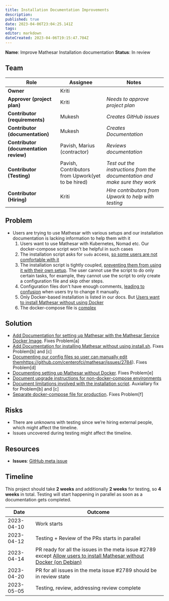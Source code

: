 ```yaml
---
title: Installation Documentation Improvements
description: 
published: true
date: 2023-04-06T23:04:25.141Z
tags: 
editor: markdown
dateCreated: 2023-04-06T19:15:47.704Z
---
```


**Name**: Improve Mathesar Installation documentation
**Status**: In review

## Team

| Role                                   | Assignee                                          | Notes                                                                      |
|----------------------------------------|---------------------------------------------------|----------------------------------------------------------------------------|
| **Owner**                              | Kriti                                             |                                                                            |
| **Approver (project plan)**            | Kriti                                             | *Needs to approve project plan*                                            |
| **Contributor (requirements)**         | Mukesh                                            | *Creates GitHub issues*                                                    |
| **Contributor (documentation)**        | Mukesh                                            | *Creates Documentation*                                                    |
| **Contributor (documentation review)** | Pavish, Marius (contractor)                       | *Reviews documentation*                                                    |
| **Contributor (Testing)**              | Pavish, Contributors from Upwork(yet to be hired) | *Test out the instructions from the documentation and make sure they work* |
| **Contributor (Hiring)**               | Kriti                                             | *Hire contributors from Upwork to help with testing*                       |

## Problem
* Users are trying to use Mathesar with various setups and our installation documentation is lacking information to help them with it
  1. Users want to use Mathesar with Kubernetes, Nomad etc. Our docker-compose script won't be helpful in such cases
	2. The installation script asks for `sudo` access, [so some users are not comfortable with it](https://github.com/centerofci/mathesar/issues/2761)
  3. The installation script is tightly coupled, [preventing them from using it with their own setup](https://hackmd.io/wUpuiOwLRhGDy2y7H-ccHw). The user cannot use the script to do only certain tasks, for example, they cannot use the script to only create a configuration file and skip other steps. 
 	4. Configuration files don't have enough comments, [leading to confusion](https://github.com/centerofci/mathesar/issues/2655#issuecomment-1465731661) when users try to change it manually.
  5. Only Docker-based installation is listed in our docs. But [Users want to install Mathesar without using Docker](https://news.ycombinator.com/item?id=35007769)
  6. The docker-compose file is [complex](https://www.reddit.com/r/selfhosted/comments/11n2fxx/comment/jbnmdvi/?utm_source=share&utm_medium=web2x&context=3)



## Solution
- [Add Documentation for setting up Mathesar with the Mathesar Service Docker Image](https://github.com/centerofci/mathesar/issues/2783). Fixes Problem[a]
- [Add Documentation for installing Mathesar without using install.sh](https://github.com/centerofci/mathesar/issues/2761). Fixes Problem[b] and [c]
- [Documenting our config files so user can manually edit them](/en/projects/installation-documentation-improvements)https://github.com/centerofci/mathesar/issues/2784). Fixes Problem[d]
- [Documenting setting up Mathesar without Docker](https://github.com/centerofci/mathesar/issues/2427). Fixes Problem[e]
- [Document upgrade instructions for non-docker-compose environments](https://github.com/centerofci/mathesar/issues/2785)
- [Document limitations involved with the installation script](https://github.com/centerofci/mathesar/issues/2787). Auxiallary fix for Problem[b] and [c]
- [Separate docker-compose file for production](https://github.com/centerofci/mathesar/issues/2788). Fixes Problem[f]

## Risks
- There are unknowns with testing since we’re hiring external people, which might affect the timeline.
- Issues uncovered during testing might affect the timeline.

## Resources
- **Issues**: [GitHub meta issue](https://github.com/centerofci/mathesar/issues/2789)

## Timeline
This project should take **2 weeks** and additionally **2 weeks** for testing, so **4 weeks** in total. Testing will start happening in  parallel as soon as a documentation gets completed.


| Date       | Outcome                                                                                                                                                                     |
|------------|-----------------------------------------------------------------------------------------------------------------------------------------------------------------------------|
| 2023-04-10 | Work starts                                                                                                                                                                 | 
| 2023-04-12 | Testing + Review of the PRs starts in parallel                                                                                                                              |
| 2023-04-14 | PR ready for all the issues in the meta issue #2789 except [Allow users to install Mathesar without Docker (on Debian)](https://github.com/centerofci/mathesar/issues/2427) |
| 2023-04-20 | PR for all issues in the meta issue #2789 should be in review state                                                                                                         |
| 2023-05-05 | Testing, review, addressing review complete                                                                                                                                 |